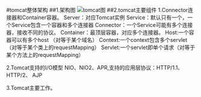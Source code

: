 #tomcat整体架构
##1.架构图
![tomcat图](https://wpin-oss.oss-cn-shenzhen.aliyuncs.com/wpin/tomcat/tomcat.png)
##2.tomcat主要组件
1.Connector连接器和Container容器。
Server：对应Tomcat实例
Service：默认只有一个，一个Service包含一个容器和多个连接器
Connector：一个Service可能有多个连接器，接收不同的协议。
Container：最顶层容器，对应多个连接器。
Host:一个容器可以有多个host （对等于某个域名）
Context:一个context包含多个servlet（对等于某个类上的requestMapping）
Servlet:一个servlet即单个请求（对等于某个方法上的requestMapping）

2.Tomcat支持的I/O模型 NIO、NIO2、APR,支持的应用层协议：HTTP/1.1、 HTTP/2、 AJP

3.Tomcat主要工作。
